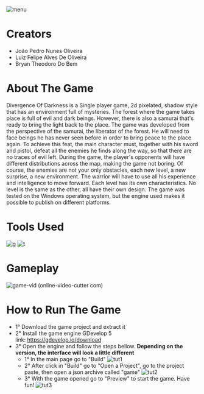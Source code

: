![menu](https://github.com/jpedrou/DigitalGameProject/assets/127536464/2343c9d9-4191-4cab-9481-82ec2ca0c33d)
# Creators
- João Pedro Nunes Oliveira
- Luiz Felipe Alves De Oliveira
- Bryan Theodoro Do Bem
# About The Game
Divergence Of Darkness is a Single player game, 2d pixelated, shadow style that has an environment full of mysteries. The forest where the game takes place is full of evil and dark beings. However, there is also a samurai that's ready to bring the light back to the place. The game was developed from the perspective of the samurai, the liberator of the forest. He will need to face beings he has never seen before in order to bring peace to the place again. To achieve this feat, the main character must, together with his sword and pistol, defeat all the enemies he finds along the way, so that there are no traces of evil left. During the game, the player's opponents will have different distributions across the map, making the game not boring. Of course, the enemies are not your only obstacles, each new level, a new surprise, a new environment. The warrior will have to use all his experience and intelligence to move forward. Each level has its own characteristics. No level is the same as the other, all have their own design. The game was tested on the Windows operating system, but the engine used makes it possible to publish on different platforms.
# Tools Used
![g](https://github.com/jpedrou/DigitalGameProject/assets/127536464/a0dfdd86-6093-4c0e-92c7-7f80e05258a4)
![t](https://github.com/jpedrou/DigitalGameProject/assets/127536464/133447b5-7eba-4c66-83c5-2eaa85370dcc)
# Gameplay
![game-vid (online-video-cutter com)](https://github.com/jpedrou/DigitalGamesProject/assets/127536464/e863ce22-babe-466a-928b-71e6ecba6577)
# How to Run The Game
- 1° Download the game project and extract it <br/>
- 2° Install the game engine GDevelop 5 <br/>
  link: https://gdevelop.io/download
- 3° Open the engine and follow the steps bellow. **Depending on the version, the interface will look a little different**
  - 1° In the main page go to "Build"
    ![tut1](https://github.com/jpedrou/DigitalGameProject/assets/127536464/509fcad8-1eaa-41b6-a87d-27397381cc90)
  - 2° After click in "Build" go to "Open a Project", go to the project paste, then open a json archive called "game" 
    ![tut2](https://github.com/jpedrou/DigitalGameProject/assets/127536464/70a82fe2-ef67-44e9-9c21-5709fe0c4988)
  - 3° With the game opened go to "Preview" to start the game. Have fun! 
    ![tut3](https://github.com/jpedrou/DigitalGameProject/assets/127536464/29c96364-54e3-44bc-9621-9acbf398239f)
